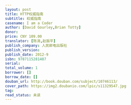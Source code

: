 ```yaml
---
layout: post
title: HTTP权威指南
subtitle: 权威指南
casename: I am a Coder
author: [David Gourley,Brian Totty]
donor: 
price: CNY 109.00
translator: [陈涓,赵振平]
publish_company: 人民邮电出版社
publish_version: 
publish_date: 2012-9
isbn: 9787115281487
serial: 
total_volume: 1
borrower: []
borrow_date: []
douban_url: http://book.douban.com/subject/10746113/
cover_path: https://img2.doubanio.com/lpic/s11329547.jpg
tag: 
read_status: 未读
---
```

